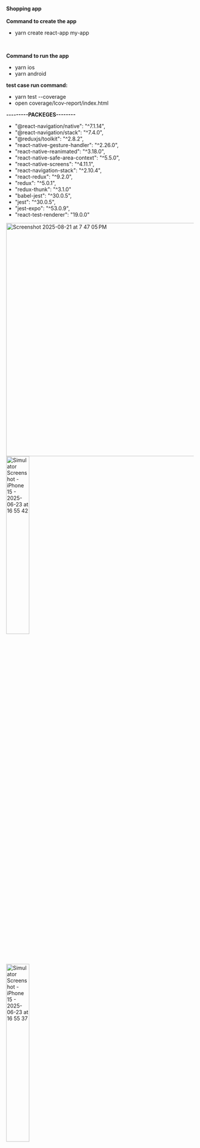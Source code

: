 **Shopping app**
<br/>
<br/>
**Command to create the app**
- yarn create react-app my-app
<br/>

**Command to run the app**

- yarn ios
- yarn android

**test case run command:**
- yarn test --coverage  
- open coverage/lcov-report/index.html


**---------PACKEGES--------**
- "@react-navigation/native": "^7.1.14",
- "@react-navigation/stack": "^7.4.0",
- "@reduxjs/toolkit": "^2.8.2",
- "react-native-gesture-handler": "^2.26.0",
- "react-native-reanimated": "^3.18.0",
- "react-native-safe-area-context": "^5.5.0",
- "react-native-screens": "^4.11.1",
- "react-navigation-stack": "^2.10.4",
- "react-redux": "^9.2.0",
- "redux": "^5.0.1",
- "redux-thunk": "^3.1.0"
- "babel-jest": "^30.0.5",
- "jest": "^30.0.5",
- "jest-expo": "^53.0.9",
- "react-test-renderer": "19.0.0"

<img width="1488" height="627" alt="Screenshot 2025-08-21 at 7 47 05 PM" src="https://github.com/user-attachments/assets/ccbf121e-1eed-4d0a-9617-aeb9a8396749" />

<br/>
<img width=35% height=35% alt="Simulator Screenshot - iPhone 15 - 2025-06-23 at 16 55 42" src="https://github.com/user-attachments/assets/e6d2f833-d09b-4787-be96-29528b1eebf3" />


<br/>

<img width=35% height=35% alt="Simulator Screenshot - iPhone 15 - 2025-06-23 at 16 55 37" src="https://github.com/user-attachments/assets/b1828708-6dc8-473e-b6f6-94939d74563b" />


<br/>

<img width=35% height=35% alt="Simulator Screenshot - iPhone 15 - 2025-06-23 at 16 55 28" src="https://github.com/user-attachments/assets/4bf255b6-3165-4878-a9ac-b187e3475289" />

<br/>



<img  width=35% height=35% alt="Simulator Screenshot - iPhone 15 - 2025-09-07 at 14 55 05" src="https://github.com/user-attachments/assets/5864f855-2bb9-463d-9228-334cb2045397" />







